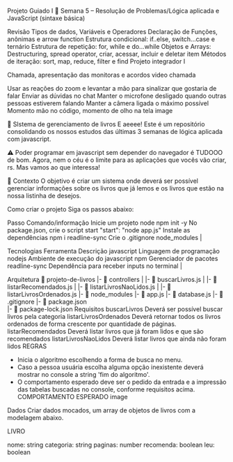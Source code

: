 Projeto Guiado I 🚀
Semana 5 – Resolução de Problemas/Lógica aplicada e JavaScript (sintaxe básica)

Revisão
Tipos de dados, Variáveis e Operadores
Declaração de Funções, anônimas e arrow function
Estrutura condicional: if..else, switch...case e ternário
Estrutura de repetição: for, while e do...while
Objetos e Arrays: Destructuring, spread operator, criar, acessar, incluir e deletar item
Métodos de iteração: sort, map, reduce, filter e find
Projeto integrador I


Chamada, apresentação das monitoras e acordos
video chamada

Usar as reações do zoom e levantar a mão para sinalizar que gostaria de falar
Enviar as dúvidas no chat
Manter o microfone desligado quando outras pessoas estiverem falando
Manter a câmera ligada o máximo possível
Momento mão no código, momento de olho na tela
image

🚀 SIstema de gerenciamento de livros
E aeeee! Este é um repositório consolidando os nossos estudos das últimas 3 semanas de lógica aplicada com javascript.

⚠️ Poder programar em javascript sem depender do navegador é TUDOOO de bom. Agora, nem o céu é o limite para as aplicações que vocês vão criar, rs. Mas vamos ao que interessa!

🧠 Contexto
O objetivo é criar um sistema onde deverá ser possível gerenciar informações sobre os livros que já lemos e os livros que estão na nossa listinha de desejos.

Como criar o projeto
Siga os passos abaixo:

Passo	Comando/informação
Inicie um projeto node	npm init -y
No package.json, crie o script start	"start": "node app.js"
Instale as dependências	npm i readline-sync
Crie o .gitignore	node_modules
|

Tecnologias
Ferramenta	Descrição
javascript	Linguagem de programação
nodejs	Ambiente de execução do javascript
npm	Gerenciador de pacotes
readline-sync	Dependência para receber inputs no terminal
|

Arquitetura
 📁 projeto-de-livros
   |- 📁 controllers
   |     |- 📄 buscarLivros.js
   |     |- 📄 listarRecomendados.js
   |     |- 📄 listarLivrosNaoLidos.js
   |     |- 📄 listarLivrosOrdenados.js
   |- 📁 node_modules
   |- 📄 app.js
   |- 📄 database.js
   |- 📄 .gitignore
   |- 📄 package.json  
   |- 📄 package-lock.json
Requisitos
 buscarLivros Deverá ser possível buscar livros pela categoria
 listarLivrosOrdenados Deverá retornar todos os livros ordenados de forma crescente por quantidade de páginas.
 listarRecomendados Deverá listar livros que já foram lidos e que são recomendados
 listarLivrosNaoLidos Deverá listar livros que ainda não foram lidos
REGRAS

- Inicia o algoritmo escolhendo a forma de busca no menu.
- Caso a pessoa usuária escolha alguma opção inexistente deverá mostrar no console a string 'fim do algoritmo'.
- O comportamento esperado deve ser o pedido da entrada e a impressão das tabelas buscadas no console, conforme requisitos acima.
COMPORTAMENTO ESPERADO image

Dados
Criar dados mocados, um array de objetos de livros com a modelagem abaixo.

LIVRO

nome: string
categoria: string
paginas: number
recomenda: boolean
leu: boolean